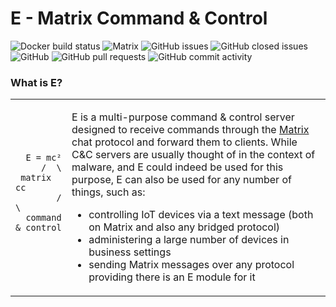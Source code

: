 # E - Matrix Command & Control
<img alt="Docker build status" src="https://github.com/TR-SLimey/E/workflows/DockerBuild/badge.svg"> <img alt="Matrix" src="https://img.shields.io/matrix/e:an-atom-in.space?server_fqdn=hydrogen.an-atom-in.space"> <img alt="GitHub issues" src="https://img.shields.io/github/issues-raw/TR-SLimey/E"> <img alt="GitHub closed issues" src="https://img.shields.io/github/issues-closed-raw/TR-SLimey/E"> <img alt="GitHub" src="https://img.shields.io/github/license/TR-SLimey/E"> <img alt="GitHub pull requests" src="https://img.shields.io/github/issues-pr-raw/TR-SLimey/E"> <img alt="GitHub commit activity" src="https://img.shields.io/github/commit-activity/m/TR-SLimey/E">

### What is E?
<table border="0px">
  <tr>
    <td>
      <pre>
        <code>
  E = mc²
     /  \
 matrix  cc
        /  \
  command & control
        </code>
      </pre>
    </td>
    <td valign="top">
      <p>
        E is a multi-purpose command & control server designed to receive commands through the <a href="https://matrix.org">Matrix</a> chat protocol and forward them to clients. While C&C servers are usually thought of in the context of malware, and E could indeed be used for this purpose, E can also be used for any number of things, such as:
      </p>
      <ul>
        <li>controlling IoT devices via a text message (both on Matrix and also any bridged protocol)</li>
        <li>administering a large number of devices in business settings</li>
        <li>sending Matrix messages over any protocol providing there is an E module for it</li>
      </ul>
    </td>
  </tr>
</table>
